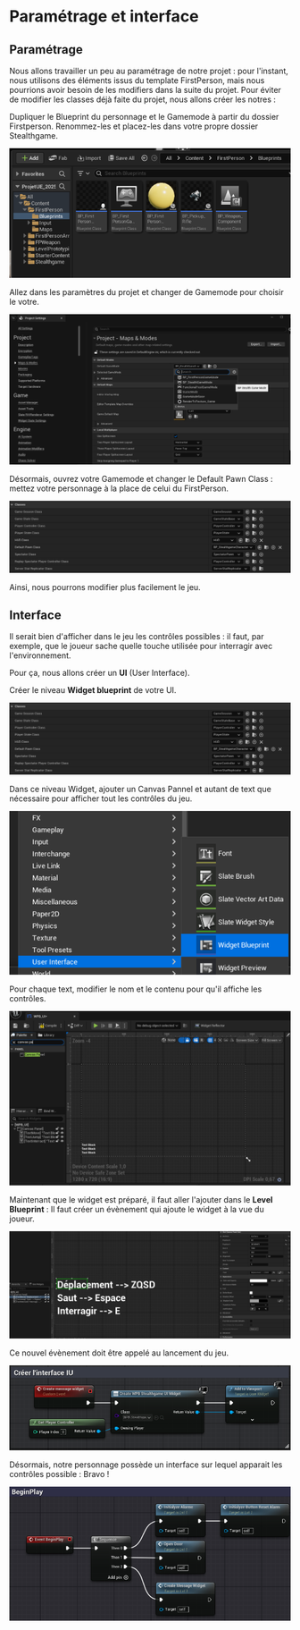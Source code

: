 # Paramétrage et interface 

## Paramétrage 

Nous allons travailler un peu au paramétrage de notre projet : pour l'instant, nous utilisons des éléments issus du template FirstPerson, mais nous pourrions avoir besoin de les modifiers dans la suite du projet.
Pour éviter de modifier les classes déjà faite du projet, nous allons créer les notres : 

Dupliquer le Blueprint du personnage et le Gamemode à partir du dossier Firstperson. Renommez-les et placez-les dans votre propre dossier Stealthgame.

![image 1](https://github.com/g404-code-gaming/Stealthgame/blob/main/image/1%20-%20parametre%20et%20interface%20-%201.png)

Allez dans les paramètres du projet et changer de Gamemode pour choisir le votre.

![image 2](https://github.com/g404-code-gaming/Stealthgame/blob/main/image/1%20-%20parametre%20et%20interface%20-%202.png)

Désormais, ouvrez votre Gamemode et changer le Default Pawn Class : mettez votre personnage à la place de celui du FirstPerson. 

![image 3](https://github.com/g404-code-gaming/Stealthgame/blob/main/image/1%20-%20parametre%20et%20interface%20-%203.png)

Ainsi, nous pourrons modifier plus facilement le jeu. 

## Interface 

Il serait bien d'afficher dans le jeu les contrôles possibles : il faut, par exemple, que le joueur sache quelle touche utilisée pour interragir avec l'environnement.

Pour ça, nous allons créer un **UI** (User Interface). 

Créer le niveau **Widget blueprint** de votre UI.

![image 3](https://github.com/g404-code-gaming/Stealthgame/blob/main/image/1%20-%20parametre%20et%20interface%20-%203.png)

Dans ce niveau Widget, ajouter un Canvas Pannel et autant de text que nécessaire pour afficher tout les contrôles du jeu. 

![image 4](https://github.com/g404-code-gaming/Stealthgame/blob/main/image/1%20-%20parametre%20et%20interface%20-%204.png)

Pour chaque text, modifier le nom et le contenu pour qu'il affiche les contrôles. 

![image 5](https://github.com/g404-code-gaming/Stealthgame/blob/main/image/1%20-%20parametre%20et%20interface%20-%205.png)

Maintenant que le widget est préparé, il faut aller l'ajouter dans le **Level Blueprint** : Il faut créer un évènement qui ajoute le widget à la vue du joueur. 

![image 6](https://github.com/g404-code-gaming/Stealthgame/blob/main/image/1%20-%20parametre%20et%20interface%20-%206.png)

Ce nouvel évènement doit être appelé au lancement du jeu. 

![image 7](https://github.com/g404-code-gaming/Stealthgame/blob/main/image/1%20-%20parametre%20et%20interface%20-%207.png)

Désormais, notre personnage possède un interface sur lequel apparait les contrôles possible : Bravo ! 

![image 8](https://github.com/g404-code-gaming/Stealthgame/blob/main/image/1%20-%20parametre%20et%20interface%20-%208.png)
